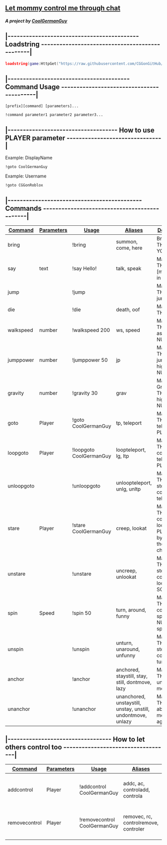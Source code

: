 ## <u>Let mommy control me through chat</u>

##### A project by [CoolGermanGuy](https://www.roblox.com/users/1136054560/profile)

## |------------------------------------------- Loadstring -----------------------------------------------|

```lua
loadstring(game:HttpGet("https://raw.githubusercontent.com/CGGonGitHub/Roblox/main/CONTROL%20/Let%20mommy%20control%20me%20through%20chat.lua"))()
```

## |---------------------------------------- Command Usage ------------------------------------------|

```
[prefix][command] [parameters]...
```

```
!command parameter1 parameter2 parameter3...
```

## |------------------------------------ How to use PLAYER parameter -------------------------------|

Example: DisplayName

```
!goto CoolGermanGuy
```

Example: Username

```
!goto CGGonRoblox
```

## |-------------------------------------------- Commands ---------------------------------------------|

| <u>**Command**</u> | <u>**Parameters**</u> | <u>**Usage**</u> | <u>**Aliases**</u> | <u>**Definition**</u> |
| --- | --- | --- | --- | --- |
| bring |     | !bring | summon, come, here | Brings THEM to YOU |
| say | text | !say Hello! | talk, speak | Makes THEM say [message] in chat |
| jump |     | !jump |     | Makes THEM jump once |
| die |     | !die | death, oof | Makes THEM die |
| walkspeed | number | !walkspeed 200 | ws, speed | Makes THEM run as fast as NUMBER |
| jumppower | number | !jumppower 50 | jp  | Makes THEM jump as high as NUMBER |
| gravity | number | !gravity 30 | grav | Makes the Gravity for THEM as high as NUMBER |
| goto | Player | !goto CoolGermanGuy | tp, teleport | Makes THEM teleport to PLAYER |
| loopgoto | Player | !loopgoto CoolGermanGuy | loopteleport, lg, ltp | Makes THEM constantly teleport to PLAYER |
| unloopgoto |     | !unloopgoto | unloopteleport, unlg, unltp | Makes THEM stop constantly teleporting |
| stare | Player | !stare CoolGermanGuy | creep, lookat | Makes THEM constantly look at PLAYER by rotating their character |
| unstare |     | !unstare | uncreep, unlookat | Makes THEM stop constantly looking at SOMEONE |
| spin | Speed | !spin 50 | turn, around, funny | Makes THEM constantly spin with NUMBER speed |
| unspin |     | !unspin | unturn, unaround, unfunny | Makes THEM stop constantly turning |
| anchor |     | !anchor | anchored, staystill, stay, still, dontmove, lazy | Makes THEM unable to move |
| unanchor |     | !unanchor | unanchored, unstaystill, unstay, unstill, undontmove, unlazy | Makes THEM able to move again |

## |---------------------------------- How to let others control too -----------------------------------|

| <u>**Command**</u> | <u>**Parameters**</u> | <u>**Usage**</u> | <u>**Aliases**</u> | <u>**Definition**</u> |
| --- | --- | --- | --- | --- |
| addcontrol | Player | !addcontrol CoolGermanGuy | addc, ac, controladd, controla | Makes PLAYER able to control THEM |
| removecontrol | Player | !removecontrol CoolGermanGuy | removec, rc, controlremove, controler | Makes PLAYER unable to control THEM |

